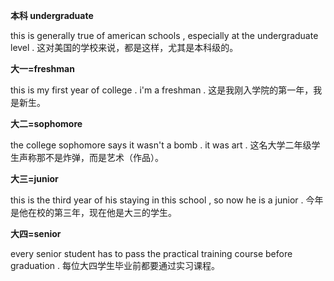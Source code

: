 **本科 undergraduate**

this is generally true of american schools , especially at the undergraduate level . 
这对美国的学校来说，都是这样，尤其是本科级的。

**大一=freshman**

this is my first year of college . i'm a freshman . 
这是我刚入学院的第一年，我是新生。

**大二=sophomore**



the college sophomore says it wasn't a bomb . it was art . 
这名大学二年级学生声称那不是炸弹，而是艺术（作品）。

**大三=junior**

this is the third year of his staying in this school , so now he is a junior . 
今年是他在校的第三年，现在他是大三的学生。

**大四=senior**

every senior student has to pass the practical training course before graduation .
每位大四学生毕业前都要通过实习课程。